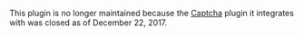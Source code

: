 This plugin is no longer maintained because the [Captcha](https://wordpress.org/plugins/captcha) plugin it integrates with was closed as of December 22, 2017.